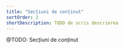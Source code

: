 ```yaml
---
title: "Secțiuni de conținut"
sortOrder: 2
shortDescription: TODO de scris descrierea
---
```


@TODO: Secțiuni de conținut

